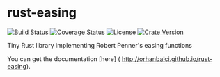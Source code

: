 # rust-easing
[![Build Status](https://travis-ci.org/orhanbalci/rust-easing.svg?branch=master)](https://travis-ci.org/orhanbalci/rust-easing)
[![Coverage Status](https://coveralls.io/repos/github/orhanbalci/rust-easing/badge.svg?branch=master)](https://coveralls.io/github/orhanbalci/rust-easing?branch=master)
![License](https://img.shields.io/github/license/orhanbalci/rust-easing.svg)
[![Crate Version](https://img.shields.io/crates/v/easer.svg)](https://crates.io/crates/easer)


Tiny Rust library implementing Robert Penner's easing functions

You can get the documentation [here] ( http://orhanbalci.github.io/rust-easing).
